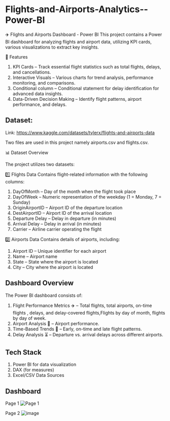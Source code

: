 # Flights-and-Airports-Analytics--Power-BI
✈️ Flights and Airports Dashboard - Power BI
This  project contains a Power BI dashboard for analyzing flights and airport data, utilizing KPI cards, various visualizations to extract key insights.

📌 Features
1. KPI Cards – Track essential flight statistics such as total flights, delays, and cancellations.
2. Interactive Visuals – Various charts for trend analysis, performance monitoring, and comparisons.
3. Conditional column – Conditional statement for delay identification for advanced data insights.
4. Data-Driven Decision Making – Identify flight patterns, airport performance, and delays.


## Dataset:
Link: https://www.kaggle.com/datasets/tylerx/flights-and-airports-data

Two files are used in this project namely airports.csv and flights.csv.

📊 Dataset Overview

The project utilizes two datasets:

1️⃣ Flights Data 
Contains flight-related information with the following columns:
1.	DayOfMonth – Day of the month when the flight took place
2.	DayOfWeek – Numeric representation of the weekday (1 = Monday, 7 = Sunday)
3.	OriginAirportID – Airport ID of the departure location
4.	DestAirportID – Airport ID of the arrival location
5.	Departure Delay – Delay in departure (in minutes)
6.	Arrival Delay – Delay in arrival (in minutes)
7.	Carrier – Airline carrier operating the flight

2️⃣ Airports Data 
Contains details of airports, including:
1.	Airport ID – Unique identifier for each airport
2.	Name – Airport name
3.	State – State where the airport is located
4.	City – City where the airport is located


## Dashboard Overview
The Power BI dashboard consists of:
1. Flight Performance Metrics ✈️ – Total flights, total airports, on-time flights , delays, and delay-covered flights,Flights by day of month, flights by day of week.
2. Airport Analysis 🏢 – Airport performance.
3. Time-Based Trends 📅 – Early, on-time and late flight patterns.
4. Delay Analysis ⏳ – Departure vs. arrival delays across different airports.

## Tech Stack
1. Power BI for data visualization
2.	DAX (for measures)
3.	Excel/CSV Data Sources

## Dashboard
Page 1
![Page 1](https://github.com/user-attachments/assets/0cf1c51f-bb65-45cd-b15a-74f1a167e05e)

Page 2 
![image](https://github.com/user-attachments/assets/7ca0a4f3-85ee-477c-8162-5bc54d745de0)






